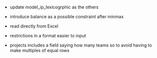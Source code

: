 - update model_ip_lexicogrphic as the others

- introduce balance as a possible constraint after minmax

- read directly from Excel

- restrictions in a format easier to input

- projects includes a field saying how many teams so to avoid having to make multiples of equal rows 

